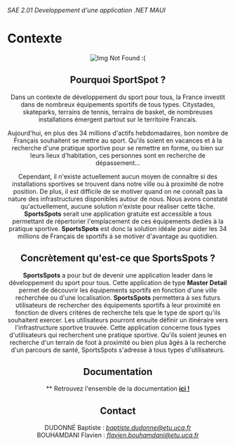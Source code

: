 *SAE 2.01 Developpement d'une application .NET MAUI*
# Contexte
<center>
    <img src="https://demarchesadministratives.fr/images/actualites/2980/journee-nationale-du-sport-scolaire-2020-1.jpg" alt="Img Not Found :(")
</center>
    
## Pourquoi **SportSpot** ?

Dans un contexte de développement du sport pour tous, la France investit dans de nombreux équipements sportifs de tous types. Citystades, skateparks, terrains de tennis, terrains de basket, de nombreuses installations émergent partout sur le territoire Francais.

Aujourd'hui, en plus des 34 millions d'actifs hebdomadaires, bon nombre de Français souhaitent se mettre au sport. Qu'ils soient en vacances et à la recherche d'une pratique sportive pour se remettre en forme, ou bien sur leurs lieux d'habitation, ces personnes sont en recherche de dépassement...

Cependant, il n'existe actuellement aucun moyen de connaître si des installations sportives se trouvent dans notre ville ou à proximité de notre position. De plus, il est difficile de se motiver quand on ne connaît pas la nature des infrastructures disponibles autour de nous. Nous avons constaté qu'actuellement, aucune solution n'existe pour réaliser cette tâche. **SportsSpots** serait une application gratuite est accessible a tous permettant de répertorier l'emplacement de ces équipements dediés à la pratique sportive. **SportsSpots** est donc la solution idéale pour aider les 34 millions de Français de sportifs à se motiver d'avantage au quotidien.

## Concrètement qu'est-ce que SportsSpots ?

**SportsSpots** a pour but de devenir une application leader dans le développement du sport pour tous. Cette application de type **Master Detail** permet de découvrir les équipements sportifs en fonction d'une ville recherchée ou d'une localisation. **SportsSpots** permettera à ses futurs utilisateurs de rechercher des équipements sportifs à leur proximité en fonction de divers critères de recherche tels que le type de sport qu'ils souhaitent exercer. Les utilisateurs pourront ensuite définir un itinéraire vers l'infrastructure sportive trouvée. Cette application concerne tous types d'utilisateurs qui recherchent une pratique sportive. Qu'ils soient jeunes en recherche d'un terrain de foot à proximité ou bien plus âgés à la recherche d'un parcours de santé, SportsSpots s'adresse à tous types d'utilisateurs.

## Documentation 

** Retrouvez l'ensemble de la documentation  **[ici !](https://codefirst.iut.uca.fr/git/SportsSpot/SportsSpot/wiki/)**
    

## Contact
DUDONNÉ Baptiste : *baptiste.dudonne@etu.uca.fr*
<br>
BOUHAMDANI Flavien : *flavien.bouhamdani@etu.uca.fr*